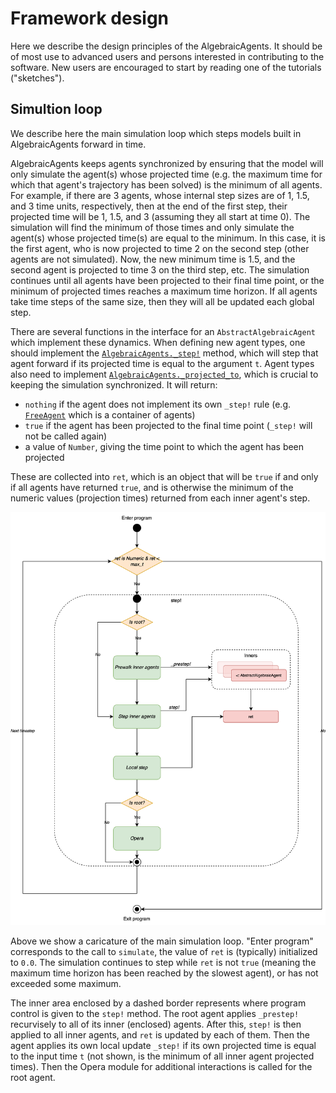 # Framework design

Here we describe the design principles of the AlgebraicAgents. It should be of most use to advanced users and persons interested in contributing to the software. New users are encouraged to start by reading one of the tutorials ("sketches").

## Simultion loop

We describe here the main simulation loop which steps models built in AlgebraicAgents forward in time.

AlgebraicAgents keeps agents synchronized by ensuring that the model will only simulate the agent(s) whose projected time (e.g. the maximum time for which that agent's trajectory has been solved) is the minimum of all agents. For example, if there are 3 agents, whose internal step sizes are of 1, 1.5, and 3 time units, respectively, then at the end of the first step, their projected time will be 1, 1.5, and 3 (assuming they all start at time 0). The simulation will find the minimum of those times and only simulate the agent(s) whose projected time(s) are equal to the minimum. In this case, it is the first agent, who is now projected to time 2 on the second step (other agents are not simulated). Now, the new minimum time is 1.5, and the second agent is projected to time 3 on the third step, etc. The simulation continues until all agents have been projected to their final time point, or the minimum of projected times reaches a maximum time horizon. If all agents take time steps of the same size, then they will all be updated each global step.

There are several functions in the interface for an `AbstractAlgebraicAgent` which implement these dynamics. When defining new agent types, one should implement the [`AlgebraicAgents._step!`](@ref) method, which will step that agent forward if its projected time is equal to the argument `t`. Agent types also need to implement [`AlgebraicAgents._projected_to`](@ref), which is crucial to keeping the simulation synchronized. It will return:

  * `nothing` if the agent does not implement its own `_step!` rule (e.g. [`FreeAgent`](@ref) which is a container of agents)
  * `true` if the agent has been projected to the final time point (`_step!` will not be called again)
  * a value of `Number`, giving the time point to which the agent has been projected

These are collected into `ret`, which is an object that will be `true` if and only if all agents have returned `true`, and is otherwise the minimum of the numeric values (projection times) returned from each inner agent's step.

![](../assets/simloop.png)

Above we show a caricature of the main simulation loop. "Enter program" corresponds to the call to `simulate`, the value of `ret` is (typically) initialized to `0.0`. The simulation continues to step while `ret` is not `true` (meaning the maximum time horizon has been reached by the slowest agent), or has not exceeded some maximum. 

The inner area enclosed by a dashed border represents where program control is given to the `step!` method. The root agent applies `_prestep!` recurvisely to all of its inner (enclosed) agents. After this, `step!` is then applied to all inner agents, and `ret` is updated by each of them. Then the agent applies its own local update `_step!` if its own projected time is equal to the input time `t` (not shown, is the minimum of all inner agent projected times). Then the Opera module for additional interactions is called for the root agent.